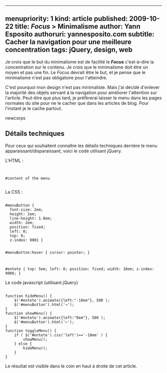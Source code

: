 -----
menupriority:   1
kind:           article
published: 2009-10-22
title: <em>Focus</em> &gt; Minimalisme
author: Yann Esposito
authoruri: yannesposito.com
subtitle: Cacher la navigation pour une meilleure concentration
tags:  jQuery, design, web
-----

 Je crois que le but du minimalisme est de facilité le <em><strong>Focus</strong></em> c'est-à-dire la concentration sur le contenu.   Je crois que le minimalisme doit être un moyen et pas une fin. Le <em>Focus</em> devrait être le but, et je pense que le minimalisme n'est pas obligatoire pour l'atteindre.

C'est pourquoi mon design n'est pas minimaliste. Mais j'ai décidé d'enlever la majorité des objets servant à la navigation pour améliorer l'attention sur l'article. Peut-être que plus tard, je préfèrerai laisser le menu dans les pages normales du site pour ne le cacher que dans les articles de blog.
Pour l'instant je le cache partout.

newcorps

## Détails techniques

Pour ceux qui souhaitent connaître les détails techniques derrière le menu apparaissant/disparaissant, voici le code utilisant jQuery.

L'HTML : 

<div>
<code class="html">
<div id="menuButton"></div>
<div id="entete">#content of the menu</div>
</code></pre>
</div>

La CSS : 

<div><code class="css">
#menuButton {
  font-size: 2em;
  height: 2em;
  line-height: 1.8em;
  width: 2em;
  position: fixed;
  left: 0;
  top: 0; 
  z-index: 9001 }

#menuButton:hover {
  cursor: pointer; }

#entete {
  top: 5em;
  left: 0;
  position: fixed;
  width: 10em;
  z-index: 9000; }
</code></pre>
</div>

Le code javascript (utilisant jQuery)

<div>
<code class="javascript">
function hideMenu() {
    $('#entete').animate({left:"-10em"}, 500 );
    $('#menuButton').html('&rarr;');
}
function showMenu() {
    $('#entete').animate({left:"0em"}, 500 );
    $('#menuButton').html('&larr;');
}
function toggleMenu() {
    if ( $('#entete').css('left')=='-10em' ) {
        showMenu();
    } else {
        hideMenu();
    }
}
</code></pre>
</div>

Le résultat est visible dans le coin en haut à droite de cet article. 
